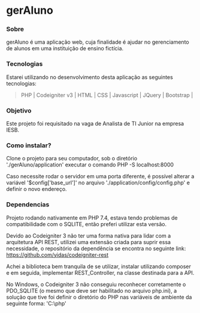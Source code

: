 # gerAluno

### Sobre

gerAluno é uma aplicação web, cuja finalidade é ajudar no gerenciamento de alunos em uma instituição de ensino fictícia.

### Tecnologias

Estarei utilizando no desenvolvimento desta aplicação as seguintes tecnologias:

> PHP |
> Codeigniter v3 |
> HTML |
> CSS |
> Javascript |
> JQuery |
> Bootstrap |

### Objetivo

Este projeto foi requisitado na vaga de Analista de TI Junior na empresa IESB.

### Como instalar?

Clone o projeto para seu computador, sob o diretório './gerAluno/application' executar o comando PHP -S localhost:8000

Caso necessite rodar o servidor em uma porta diferente, é possível alterar a variável '$config['base_url']'
no arquivo './application/config/config.php' e definir o novo endereço.

### Dependencias

Projeto rodando nativamente em PHP 7.4, estava tendo problemas de compatibilidade com o SQLITE, então preferi utilizar esta versão.

Devido ao Codeigniter 3 não ter uma forma nativa para lidar com a arquitetura API REST, utilizei uma extensão criada para suprir
essa necessidade, o repositório da dependência se encontra no seguinte link: https://github.com/yidas/codeigniter-rest

Achei a biblioteca bem tranquila de se utilizar, instalar utilizando composer e em seguida, implementar REST_Controller, na 
classe destinada para a API.

No Windows, o Codeigniter 3 não conseguiu reconhecer corretamente o PDO_SQLITE (o mesmo que deve ser habilitado no arquivo php.ini),
a solução que tive foi definir o diretório do PHP nas variáveis de ambiente da seguinte forma: 'C:\php'


